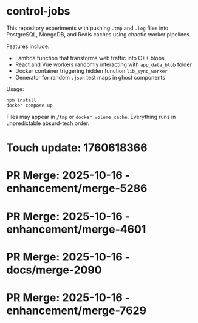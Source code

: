 # control-jobs

This repository experiments with pushing `.tmp` and `.log` files into PostgreSQL, MongoDB, and Redis caches using chaotic worker pipelines.

Features include:

* Lambda function that transforms web traffic into C++ blobs
* React and Vue workers randomly interacting with `app_data_blob` folder
* Docker container triggering hidden function `lib_sync_worker`
* Generator for random `.json` test maps in ghost components

Usage:

```
npm install
docker compose up
```

Files may appear in `/tmp` or `docker_volume_cache`.
Everything runs in unpredictable absurd-tech order.

# Touch update: 1760618366

# PR Merge: 2025-10-16 - enhancement/merge-5286

# PR Merge: 2025-10-16 - enhancement/merge-4601

# PR Merge: 2025-10-16 - docs/merge-2090

# PR Merge: 2025-10-16 - enhancement/merge-7629
